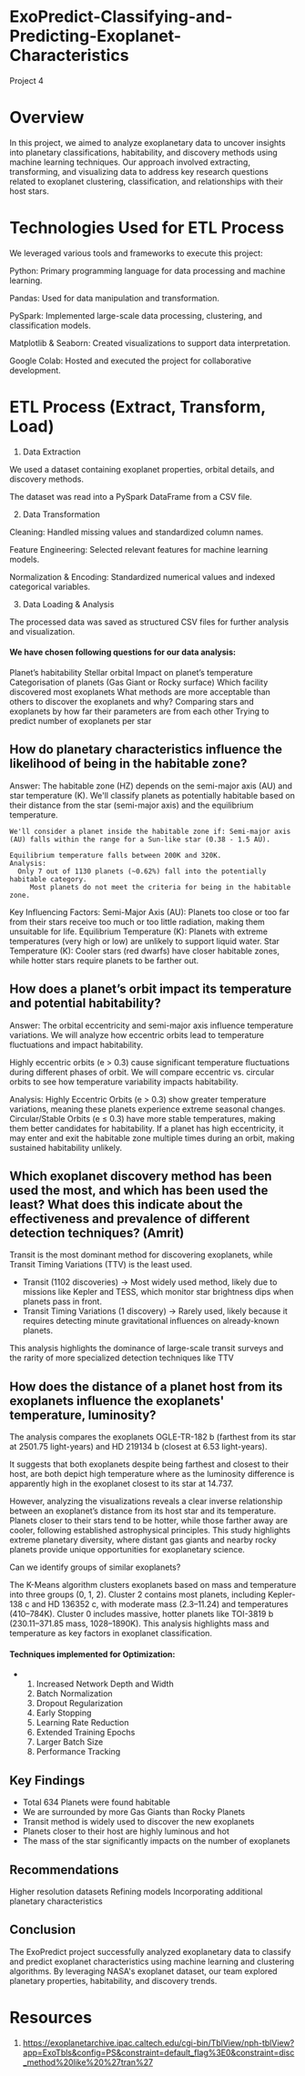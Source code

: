 # ExoPredict-Classifying-and-Predicting-Exoplanet-Characteristics
Project 4
  
# Overview
   In this project, we aimed to analyze exoplanetary data to uncover insights into planetary classifications, habitability, and discovery methods using machine learning techniques. Our approach involved extracting, transforming, and visualizing data to address key research questions related to exoplanet clustering, classification, and relationships with their host stars.
   
# Technologies Used for ETL Process

  We leveraged various tools and frameworks to execute this project:

 Python: Primary programming language for data processing and machine learning.

 Pandas: Used for data manipulation and transformation.

 PySpark: Implemented large-scale data processing, clustering, and classification models.

 Matplotlib & Seaborn: Created visualizations to support data interpretation.

 Google Colab: Hosted and executed the project for collaborative development.
 
 # ETL Process (Extract, Transform, Load)

1. Data Extraction

We used a dataset containing exoplanet properties, orbital details, and discovery methods.

The dataset was read into a PySpark DataFrame from a CSV file.

2. Data Transformation

Cleaning: Handled missing values and standardized column names.

Feature Engineering: Selected relevant features for machine learning models.

Normalization & Encoding: Standardized numerical values and indexed categorical variables.

3. Data Loading & Analysis

The processed data was saved as structured CSV files for further analysis and visualization.

#### We have chosen following questions for our data analysis:
Planet’s habitability
Stellar orbital Impact on planet’s temperature
Categorisation of planets (Gas Giant or Rocky surface)
Which facility discovered most exoplanets
What methods are more acceptable than others to discover the exoplanets and why?
Comparing stars and exoplanets by how far their parameters are from each other
Trying to predict number of exoplanets per star



## How do planetary characteristics influence the likelihood of being in the habitable zone? 

Answer: The habitable zone (HZ) depends on the semi-major axis (AU) and star temperature (K). We'll classify planets as potentially habitable based on their distance from the star (semi-major axis) and the equilibrium temperature.

    We'll consider a planet inside the habitable zone if: Semi-major axis (AU) falls within the range for a Sun-like star (0.38 - 1.5 AU).

    Equilibrium temperature falls between 200K and 320K.
    Analysis: 
      Only 7 out of 1130 planets (~0.62%) fall into the potentially habitable category.
         Most planets do not meet the criteria for being in the habitable zone.
Key Influencing Factors:
        Semi-Major Axis (AU): Planets too close or too far from their stars receive too much or too little radiation, making them unsuitable for life.
       Equilibrium Temperature (K): Planets with extreme temperatures (very high or low) are unlikely to support liquid water.
       Star Temperature (K): Cooler stars (red dwarfs) have closer habitable zones, while hotter stars require planets to be farther out.




## How does a planet’s orbit impact its temperature and potential habitability?

Answer: The orbital eccentricity and semi-major axis influence temperature variations. We will analyze how eccentric orbits lead to temperature fluctuations and impact habitability.

   Highly eccentric orbits (e > 0.3) cause significant temperature fluctuations during different phases of orbit. We will compare eccentric vs. circular orbits to see how temperature variability impacts habitability.

Analysis: 
    Highly Eccentric Orbits (e > 0.3) show greater temperature variations, meaning these planets experience extreme seasonal changes.
   Circular/Stable Orbits (e ≤ 0.3) have more stable temperatures, making them better candidates for habitability.
   If a planet has high eccentricity, it may enter and exit the habitable zone multiple times during an orbit, making sustained habitability unlikely.

## Which exoplanet discovery method has been used the most, and which has been used the least? What does this indicate about the effectiveness and prevalence of different detection techniques? (Amrit)
 Transit is the most dominant method for discovering exoplanets, while Transit Timing Variations (TTV) is the least used.

- Transit (1102 discoveries) → Most widely used method, likely due to missions like Kepler and TESS, which monitor star brightness dips when planets pass in front.
- Transit Timing Variations (1 discovery) → Rarely used, likely because it requires detecting minute gravitational influences on already-known planets.

This analysis highlights the dominance of large-scale transit surveys and the rarity of more specialized detection techniques like TTV

## How does the distance of a planet host from its exoplanets influence the exoplanets' temperature, luminosity?

The analysis compares the exoplanets OGLE-TR-182 b (farthest from its star at 2501.75 light-years) and HD 219134 b (closest at 6.53 light-years).

It suggests that both exoplanets despite being farthest and closest to their host, are both depict high temperature where as the luminosity difference is apparently high in the exoplanet closest to its star at 14.737.

However, analyzing the visualizations reveals a clear inverse relationship between an exoplanet’s distance from its host star and its temperature. Planets closer to their stars tend to be hotter, while those farther away are cooler, following established astrophysical principles. This study highlights extreme planetary diversity, where distant gas giants and nearby rocky planets provide unique opportunities for exoplanetary science.

Can we identify groups of similar exoplanets?

The K-Means algorithm clusters exoplanets based on mass and temperature into three groups (0, 1, 2). Cluster 2 contains most planets, including Kepler-138 c and HD 136352 c, with moderate mass (2.3–11.24) and temperatures (410–784K). Cluster 0 includes massive, hotter planets like TOI-3819 b (230.11–371.85 mass, 1028–1890K). This analysis highlights mass and temperature as key factors in exoplanet classification.


#### Techniques implemented for Optimization: 
- 1. Increased Network Depth and Width
  2. Batch Normalization
  3. Dropout Regularization
  4. Early Stopping
  5. Learning Rate Reduction
  6. Extended Training Epochs
  7. Larger Batch Size
  8. Performance Tracking


## Key Findings
-   Total 634 Planets were found habitable
-   We are surrounded by more Gas Giants than Rocky Planets
-   Transit method is widely used to discover the new exoplanets
-   Planets closer to their host are highly luminous and hot
-   The mass of the star significantly impacts on the number of exoplanets


## Recommendations
Higher resolution datasets
Refining models
Incorporating additional planetary characteristics 

## Conclusion
The ExoPredict project successfully analyzed exoplanetary data to classify and predict exoplanet characteristics using machine learning and clustering algorithms. By leveraging NASA's exoplanet dataset, our team explored planetary properties, habitability, and discovery trends.






# Resources
1. https://exoplanetarchive.ipac.caltech.edu/cgi-bin/TblView/nph-tblView?app=ExoTbls&config=PS&constraint=default_flag%3E0&constraint=disc_method%20like%20%27tran%27

